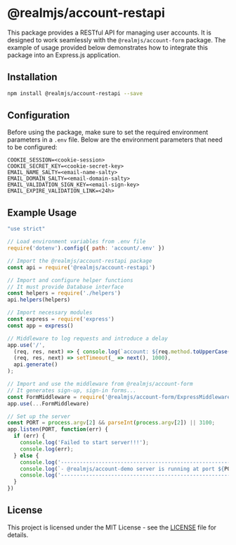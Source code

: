 # @realmjs/account-restapi

This package provides a RESTful API for managing user accounts. It is designed to work seamlessly with the `@realmjs/account-form` package.
The example of usage provided below demonstrates how to integrate this package into an Express.js application.

## Installation

```bash
npm install @realmjs/account-restapi --save
```

## Configuration

Before using the package, make sure to set the required environment parameters in a `.env` file. Below are the environment parameters that need to be configured:

```env
COOKIE_SESSION=<cookie-session>
COOKIE_SECRET_KEY=<cookie-secret-key>
EMAIL_NAME_SALTY=<email-name-salty>
EMAIL_DOMAIN_SALTY=<email-domain-salty>
EMAIL_VALIDATION_SIGN_KEY=<email-sign-key>
EMAIL_EXPIRE_VALIDATION_LINK=<24h>
```

## Example Usage

```javascript
"use strict"

// Load environment variables from .env file
require('dotenv').config({ path: 'account/.env' })

// Import the @realmjs/account-restapi package
const api = require('@realmjs/account-restapi')

// Import and configure helper functions
// It must provide Database interface
const helpers = require('./helpers')
api.helpers(helpers)

// Import necessary modules
const express = require('express')
const app = express()

// Middleware to log requests and introduce a delay
app.use('/',
  (req, res, next) => { console.log(`account: ${req.method.toUpperCase()} request to: ${req.path}`); next() },
  (req, res, next) => setTimeout(_ => next(), 1000),
  api.generate()
);

// Import and use the middleware from @realmjs/account-form
// It generates sign-up, sign-in forms...
const FormMiddleware = require('@realmjs/account-form/ExpressMiddleware')
app.use(...FormMiddleware)

// Set up the server
const PORT = process.argv[2] && parseInt(process.argv[2]) || 3100;
app.listen(PORT, function(err) {
  if (err) {
    console.log('Failed to start server!!!');
    console.log(err);
  } else {
    console.log('------------------------------------------------------------');
    console.log(`- @realmjs/account-demo server is running at port ${PORT}`);
    console.log('------------------------------------------------------------');
  }
})
```

## License

This project is licensed under the MIT License - see the [LICENSE](LICENSE) file for details.